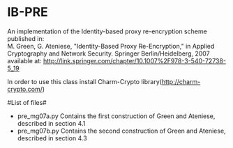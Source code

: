 IB-PRE
======
An implementation of the Identity-based proxy re-encryption scheme published in:<br/>
M. Green, G. Ateniese, "Identity-Based Proxy Re-Encryption," in Applied Cryptography and Network Security. Springer Berlin/Heidelberg, 2007<br/>
available at: http://link.springer.com/chapter/10.1007%2F978-3-540-72738-5_19

In order to use this class install Charm-Crypto library(http://charm-crypto.com/)

#List of files#
* pre_mg07a.py Contains the first construction of Green and Ateniese, described in section 4.1
* pre_mg07b.py Contains the second construction of Green and Ateniese, described in section 4.3 
